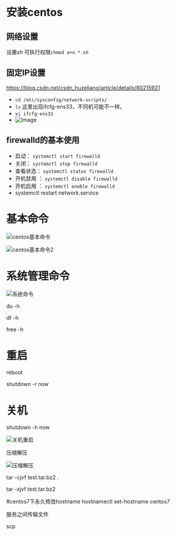 # 安装centos

## 网络设置

设置sh 可执行权限`chmod a+x *.sh`

## 固定IP设置

<https://blog.csdn.net/csdn_huzeliang/article/details/80215921>

- `cd /etc/sysconfig/network-scripts/`
- `ls` 这里出现ifcfg-ens33，不同机可能不一样。
- `vi ifcfg-ens33`
- ![image](https://note.youdao.com/yws/public/resource/17074bd680458d1b464aa4f81d024b1b/xmlnote/A336BEB9A04D462D83A830AC87AA5A3B/3342)

## firewalld的基本使用

- 启动： `systemctl start firewalld`
- 关闭： `systemctl stop firewalld`
- 查看状态： `systemctl status firewalld`
- 开机禁用 ： `systemctl disable firewalld`
- 开机启用 ： `systemctl enable firewalld`
- systemctl restart network.service

# 基本命令

![centos基本命令](https://note.youdao.com/yws/public/resource/24c16b234326541cbc49d6e2b286429a/xmlnote/D4A82C4C451149568D310A5D41802E18/3537)

![centos基本命令2](https://note.youdao.com/yws/public/resource/24c16b234326541cbc49d6e2b286429a/xmlnote/DEC1ED5AA5B942DCB72693A6884EF79B/3540)

# 系统管理命令

![系统命令](https://note.youdao.com/yws/public/resource/24c16b234326541cbc49d6e2b286429a/xmlnote/C4777DED06474580BF71A73EDB167BE2/3538)

du -h

df -h

free -h

# 重启

reboot

shutdown -r now

# 关机

shutdown -h now

![关机重启](https://note.youdao.com/yws/public/resource/24c16b234326541cbc49d6e2b286429a/xmlnote/E3EEBB6343A5400D921E57ED9791BEEF/3541)

压缩解压

![压缩解压](https://note.youdao.com/yws/public/resource/24c16b234326541cbc49d6e2b286429a/xmlnote/03AD6993AF864CE9959716A0E89CF37C/3536)

tar -cjvf test.tar.bz2 .

tar -xjvf test.tar.bz2

#centos7下永久修改hostname
hostnamectl set-hostname centos7  



服务之间传输文件

scp